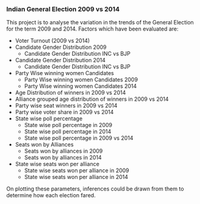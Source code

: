 ### Indian General Election 2009 vs 2014

This project is to analyse the variation in the trends of the General Election for the term 2009 and 2014. Factors which have been evaluated are:

* Voter Turnout (2009 vs 2014)
* Candidate Gender Distribution 2009
	* Candidate Gender Distribution INC vs BJP
* Candidate Gender Distribution 2014
	* Candidate Gender Distribution INC vs BJP
* Party Wise winning women Candidates
	* Party Wise winning women Candidates 2009
	* Party Wise winning women Candidates 2014
* Age Distribution of winners in 2009 vs 2014
* Alliance grouped age distribution of winners in 2009 vs 2014
* Party wise seat winners in 2009 vs 2014
* Party wise voter share in 2009 vs 2014
* State wise poll percentage
	* State wise poll percentage in 2009
	* State wise poll percentage in 2014
	* State wise poll percentage in 2009 vs 2014
* Seats won by Alliances
	* Seats won by alliances in 2009
	* Seats won by alliances in 2014
* State wise seats won per alliance
	* State wise seats won per alliance in 2009
	* State wise seats won per alliance in 2014

On plotting these parameters, inferences could be drawn from them to determine how each election fared. 